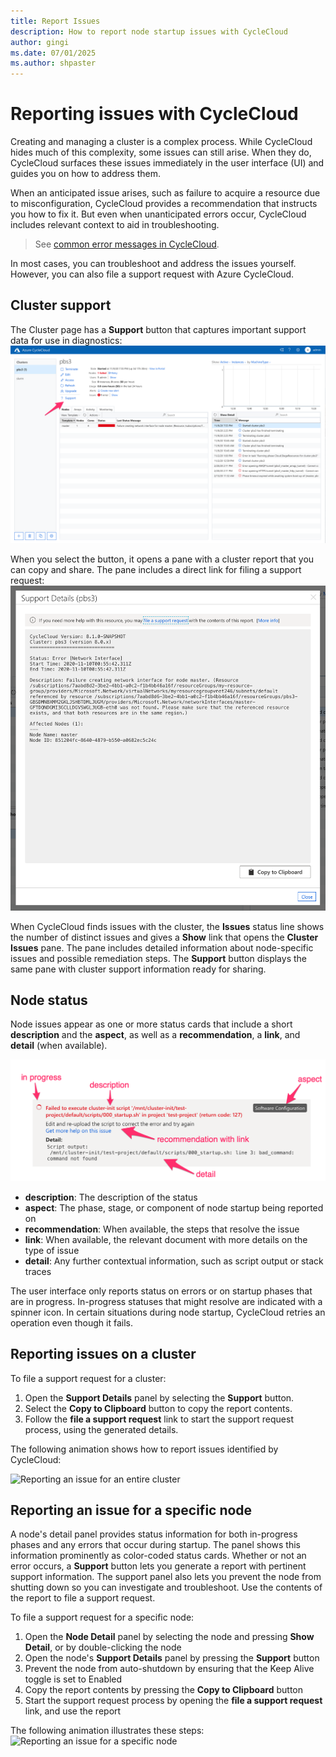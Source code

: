 ```yaml
---
title: Report Issues
description: How to report node startup issues with CycleCloud
author: gingi
ms.date: 07/01/2025
ms.author: shpaster
---
```

# Reporting issues with CycleCloud

Creating and managing a cluster is a complex process. While CycleCloud hides much of this complexity, some issues can still arise. When they do, CycleCloud surfaces these issues immediately in the user interface (UI) and guides you on how to address them.

When an anticipated issue arises, such as failure to acquire a resource due to misconfiguration, CycleCloud provides a recommendation that instructs you how to fix it. But even when unanticipated errors occur, CycleCloud includes relevant context to aid in troubleshooting.

> See [common error messages in CycleCloud](../error-messages.md).

In most cases, you can troubleshoot and address the issues yourself. However, you can also file a support request with Azure CycleCloud.

## Cluster support

The Cluster page has a **Support** button that captures important support data for use in diagnostics:
![Cluster support button](../images/cluster-support-button.png)

When you select the button, it opens a pane with a cluster report that you can copy and share. The pane includes a direct link for filing a support request:
![Cluster Support Details](../images/cluster-support-details.png)

When CycleCloud finds issues with the cluster, the **Issues** status line shows the number of distinct issues and gives a **Show** link that opens the **Cluster Issues** pane. The pane includes detailed information about node-specific issues and possible remediation steps. The **Support** button displays the same pane with cluster support information ready for sharing.

## Node status

Node issues appear as one or more status cards that include a short **description** and the **aspect**, as well as a **recommendation**, a **link**, and **detail** (when available).

![Node status card](../images/node-status-card.png)

* **description**: The description of the status
* **aspect**: The phase, stage, or component of node startup being reported on
* **recommendation**: When available, the steps that resolve the issue
* **link**: When available, the relevant document with more details on the type of issue
* **detail**: Any further contextual information, such as script output or stack traces

The user interface only reports status on errors or on startup phases that are in progress. In-progress statuses that might resolve are indicated with a spinner icon. In certain situations during node startup, CycleCloud retries an operation even though it fails.

## Reporting issues on a cluster

To file a support request for a cluster:

1. Open the **Support Details** panel by selecting the **Support** button.
1. Select the **Copy to Clipboard** button to copy the report contents.
1. Follow the **file a support request** link to start the support request process, using the generated details.

The following animation shows how to report issues identified by CycleCloud:

![Reporting an issue for an entire cluster](../images/cluster-issues-flow.gif)

## Reporting an issue for a specific node

A node's detail panel provides status information for both in-progress phases and any errors that occur during startup. The panel shows this information prominently as color-coded status cards. Whether or not an error occurs, a **Support** button lets you generate a report with pertinent support information. The support panel also lets you prevent the node from shutting down so you can investigate and troubleshoot. Use the contents of the report to file a support request.

To file a support request for a specific node:

1. Open the **Node Detail** panel by selecting the node and pressing **Show Detail**, or by double-clicking the node
1. Open the node's **Support Details** panel by pressing the **Support** button
1. Prevent the node from auto-shutdown by ensuring that the Keep Alive toggle is set to Enabled
1. Copy the report contents by pressing the **Copy to Clipboard** button
1. Start the support request process by opening the **file a support request** link, and use the report

The following animation illustrates these steps:
![Reporting an issue for a specific node](../images/node-detail-error-flow.gif)